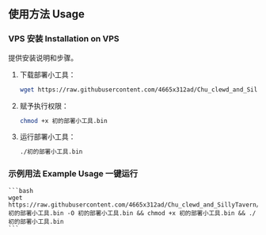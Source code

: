 ## 使用方法 Usage

### VPS 安装 Installation on VPS

提供安装说明和步骤。

1. 下载部署小工具：

    ```bash
    wget https://raw.githubusercontent.com/4665x312ad/Chu_clewd_and_SillyTavern/main/初的部署小工具.bin -O 初的部署小工具.bin
    ```

2. 赋予执行权限：

    ```bash
    chmod +x 初的部署小工具.bin
    ```

3. 运行部署小工具：

    ```bash
    ./初的部署小工具.bin
    ```

### 示例用法 Example Usage 一键运行

    ```bash
    wget https://raw.githubusercontent.com/4665x312ad/Chu_clewd_and_SillyTavern/main/初的部署小工具.bin -O 初的部署小工具.bin && chmod +x 初的部署小工具.bin && ./初的部署小工具.bin
    ```

